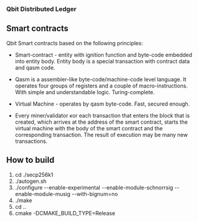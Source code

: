 ### Qbit Distributed Ledger

## Smart contracts

Qbit Smart contracts based on the following principles:

- Smart-contract - entity with ignition function and byte-code embedded into entity body. Entity body is a special transaction with contract data and qasm code.

- Qasm is a assembler-like byte-code/machine-code level language. It operates four groups of registers and a couple of macro-instructions. With simple and understandable logic. Turing-complete.

- Virtual Machine - operates by qasm byte-code. Fast, secured enough. 

- Every miner/validator кor each transaction that enters the block that is created, which arrives at the address of the smart contract, starts the virtual machine with the body of the smart contract and the corresponding transaction. The result of execution may be many new transactions.

## How to build

1. cd ./secp256k1
2. ./autogen.sh
3. ./configure --enable-experimental --enable-module-schnorrsig --enable-module-musig --with-bignum=no
4. ./make
5. cd ..
6. cmake -DCMAKE_BUILD_TYPE=Release
